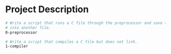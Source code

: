 
# Project Description

```bash
# Write a script that runs a C file through the preprocessor and save the result
# into another file.
0-preprocessor

# Write a script that compiles a C file but does not link.
1-compiler
```
